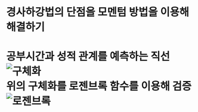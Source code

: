 
<h1>경사하강법의 단점을 모멘텀 방법을 이용해 해결하기<h1>

공부시간과 성적 관계를 예측하는 직선
![구체화](https://user-images.githubusercontent.com/28584275/86535320-7454f080-bf1a-11ea-88db-cdfeba2c31bd.png)
<br>
위의 구체화를 로젠브록 함수를 이용해 검증
![로젠브록](https://user-images.githubusercontent.com/28584275/86535330-8898ed80-bf1a-11ea-84e2-f786657f125a.png)
